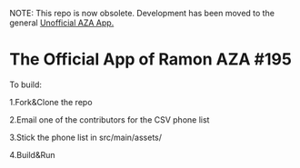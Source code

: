 NOTE: This repo is now obsolete. Development has been moved to the general [Unofficial AZA App.](https://github.com/ischeinkman/UnofficialAZAApp)

The Official App of Ramon AZA #195
================
To build:

1.Fork&Clone the repo

2.Email one of the contributors for the CSV phone list

3.Stick the phone list in src/main/assets/

4.Build&Run
